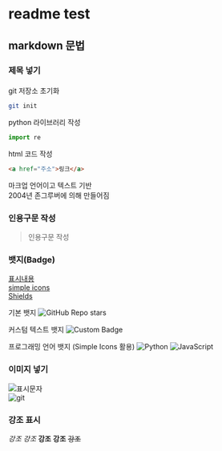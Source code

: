 # readme test

## markdown 문법
### 제목 넣기
####

git 저장소 초기화
```bash
git init
```

python 라이브러리 작성
```py
import re
```

html 코드 작성
```html
<a href="주소">링크</a>
```

마크업 언어이고 텍스트 기반  
2004년 존그루버에 의해 만들어짐  

### 인용구문 작성
> 인용구문 작성

### 뱃지(Badge)
[표시내용](url)  
[simple icons](https://simpleicons.org)  
[Shields](https://shields.io)  

기본 뱃지
![GitHub Repo stars](https://img.shields.io/github/stars/github?style=social)

커스텀 텍스트 뱃지
![Custom Badge](https://img.shields.io/badge/Study-Markdown-blue)

프로그래밍 언어 뱃지 (Simple Icons 활용)
![Python](https://img.shields.io/badge/Python-3776AB?style=for-the-badge&logo=python&logoColor=white)
![JavaScript](https://img.shields.io/badge/JavaScript-F7DF1E?style=for-the-badge&logo=javascript&logoColor=black)

### 이미지 넣기 
![표시문자](url)  
![git](https://git-scm.com/images/logo@2x.png)

### 강조 표시
*강조*
_강조_
**강조**
__강조__
~~강조~~

